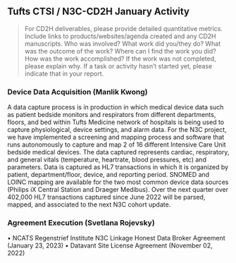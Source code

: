 ## Tufts CTSI / N3C-CD2H January Activity

> For CD2H deliverables, please provide detailed quantitative metrics.
> Include links to products/websites/agenda created and any CD2H manuscripts.
> Who was involved? What work did you/they do? What was the outcome of the work?
> Where can I find the work you did? How was the work accomplished?
> If the work was not completed, please explain why.
> If a task or activity hasn’t started yet, please indicate that in your report.

### Device Data Acquisition (Manlik Kwong)

A data capture process is in production in which medical device data such as patient bedside monitors and respirators from different departments, floors, and bed within Tufts Medicine network of hospitals is being used to capture physiological, device settings, and alarm data.
For the N3C project, we have implemented a screening and mapping process and software that runs autonomously to capture and map 2 of 16 different Intensive Care Unit bedside medical devices.
The data captured represents cardiac, respiratory, and general vitals (temperature, heartrate, blood pressures, etc) and parameters.
Data is captured as HL7 transactions in which it is organized by patient, department/floor, device, and reporting period. SNOMED and LOINC mapping are available for the two most common device data sources (Philips iX Central Station and Draeger Medibus).
Over the next quarter over 402,000 HL7 transactions captured since June 2022 will be parsed, mapped, and associated to the next N3C cohort update.

### Agreement Execution (Svetlana Rojevsky)

•	NCATS Regenstrief Institute N3C Linkage Honest Data Broker Agreement (January 23, 2023)
•	Datavant Site License Agreement (November 02, 2022)
